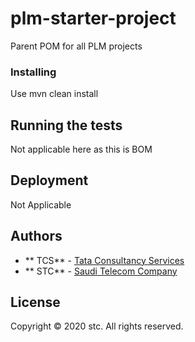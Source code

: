 # plm-starter-project

Parent POM for all PLM projects

### Installing

Use mvn clean install

## Running the tests

Not applicable here as this is BOM

## Deployment

Not Applicable

## Authors

* ** TCS** - [Tata Consultancy Services](https://www.tcs.com/)
* ** STC** - [Saudi Telecom Company](https://www.stc.com.sa/)


## License

Copyright © 2020 stc. All rights reserved.